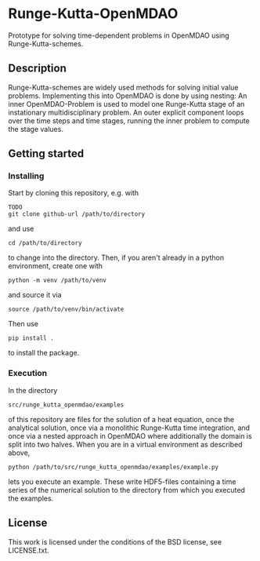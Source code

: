 # Runge-Kutta-OpenMDAO

Prototype for solving time-dependent problems in OpenMDAO using Runge-Kutta-schemes.

## Description

Runge-Kutta-schemes are widely used methods for solving initial value problems. Implementing this into OpenMDAO is done by using nesting:
An inner OpenMDAO-Problem is used to model one Runge-Kutta stage of an instationary multidisciplinary problem.
An outer explicit component loops over the time steps and time stages, running the inner problem to compute the stage values.

## Getting started

### Installing

Start by cloning this repository, e.g. with
    
    TODO
    git clone github-url /path/to/directory

and use

    cd /path/to/directory

to change into the directory.
Then, if you aren't already in a python environment, create one with

    python -m venv /path/to/venv

and source it via

    source /path/to/venv/bin/activate

Then use

    pip install .

to install the package.
### Execution

In the directory 

    src/runge_kutta_openmdao/examples

of this repository are files for the solution of a heat equation, once the analytical solution, once via a monolithic Runge-Kutta time integration, and once via a nested approach in OpenMDAO where additionally the domain is split into two halves.
When you are in a virtual environment as described above,

    python /path/to/src/runge_kutta_openmdao/examples/example.py

lets you execute an example. These write HDF5-files containing a time series of the numerical solution to the directory from which you executed the examples.

## License

This work is licensed under the conditions of the BSD license, see LICENSE.txt.

